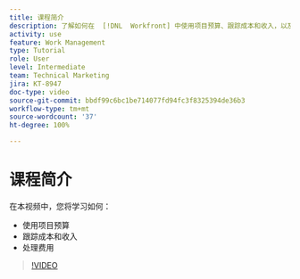 ```yaml
---
title: 课程简介
description: 了解如何在  [!DNL  Workfront] 中使用项目预算、跟踪成本和收入，以及处理费用。
activity: use
feature: Work Management
type: Tutorial
role: User
level: Intermediate
team: Technical Marketing
jira: KT-8947
doc-type: video
source-git-commit: bbdf99c6bc1be714077fd94fc3f8325394de36b3
workflow-type: tm+mt
source-wordcount: '37'
ht-degree: 100%

---
```


# 课程简介

在本视频中，您将学习如何：

* 使用项目预算
* 跟踪成本和收入
* 处理费用

>[!VIDEO](https://video.tv.adobe.com/v/335207/?quality=12&learn=on&enablevpops=1)
